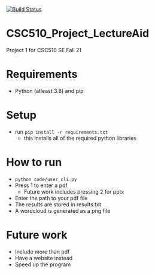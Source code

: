 [![Build Status](https://app.travis-ci.com/mtkumar123/CSC510_Project_LectureAid.svg?branch=main)](https://app.travis-ci.com/mtkumar123/CSC510_Project_LectureAid)

# CSC510_Project_LectureAid
Project 1 for CSC510 SE Fall 21

# Requirements
- Python (atleast 3.8) and pip

# Setup
- run `pip install -r requirements.txt`
  - this installs all of the required python libraries

# How to run
- `python code/user_cli.py`
- Press 1 to enter a pdf
  - Future work includes pressing 2 for pptx
- Enter the path to your pdf file
- The results are stored in results.txt
- A wordcloud is generated as a png file


# Future work
- Include more than pdf
- Have a website instead
- Speed up the program
